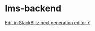 # lms-backend

[Edit in StackBlitz next generation editor ⚡️](https://stackblitz.com/~/github.com/pnahinkhan1/lms-backend)